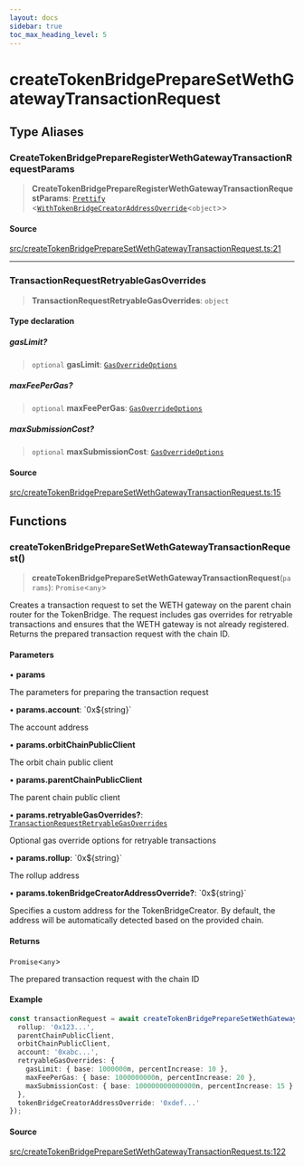 ```yaml
---
layout: docs
sidebar: true
toc_max_heading_level: 5
---
```


# createTokenBridgePrepareSetWethGatewayTransactionRequest

## Type Aliases

### CreateTokenBridgePrepareRegisterWethGatewayTransactionRequestParams

> **CreateTokenBridgePrepareRegisterWethGatewayTransactionRequestParams**: [`Prettify`](types/utils.md#prettifyt) \<[`WithTokenBridgeCreatorAddressOverride`](types/createTokenBridgeTypes.md#withtokenbridgecreatoraddressoverridet)\<`object`\>\>

#### Source

[src/createTokenBridgePrepareSetWethGatewayTransactionRequest.ts:21](https://github.com/anegg0/arbitrum-orbit-sdk/blob/1aa2030374f41bb1bf01834ef0c05d2e6663f5e5/src/createTokenBridgePrepareSetWethGatewayTransactionRequest.ts#L21)

***

### TransactionRequestRetryableGasOverrides

> **TransactionRequestRetryableGasOverrides**: `object`

#### Type declaration

##### gasLimit?

> `optional` **gasLimit**: [`GasOverrideOptions`](utils/gasOverrides.md#gasoverrideoptions)

##### maxFeePerGas?

> `optional` **maxFeePerGas**: [`GasOverrideOptions`](utils/gasOverrides.md#gasoverrideoptions)

##### maxSubmissionCost?

> `optional` **maxSubmissionCost**: [`GasOverrideOptions`](utils/gasOverrides.md#gasoverrideoptions)

#### Source

[src/createTokenBridgePrepareSetWethGatewayTransactionRequest.ts:15](https://github.com/anegg0/arbitrum-orbit-sdk/blob/1aa2030374f41bb1bf01834ef0c05d2e6663f5e5/src/createTokenBridgePrepareSetWethGatewayTransactionRequest.ts#L15)

## Functions

### createTokenBridgePrepareSetWethGatewayTransactionRequest()

> **createTokenBridgePrepareSetWethGatewayTransactionRequest**(`params`): `Promise`\<`any`\>

Creates a transaction request to set the WETH gateway on the parent chain
router for the TokenBridge. The request includes gas overrides for retryable
transactions and ensures that the WETH gateway is not already registered.
Returns the prepared transaction request with the chain ID.

#### Parameters

• **params**

The parameters for preparing the transaction request

• **params.account**: \`0x$\{string\}\`

The account address

• **params.orbitChainPublicClient**

The orbit chain public client

• **params.parentChainPublicClient**

The parent chain public client

• **params.retryableGasOverrides?**: [`TransactionRequestRetryableGasOverrides`](createTokenBridgePrepareSetWethGatewayTransactionRequest.md#transactionrequestretryablegasoverrides)

Optional gas override options for retryable transactions

• **params.rollup**: \`0x$\{string\}\`

The rollup address

• **params.tokenBridgeCreatorAddressOverride?**: \`0x$\{string\}\`

Specifies a custom address for the TokenBridgeCreator. By default, the address will be automatically detected based on the provided chain.

#### Returns

`Promise`\<`any`\>

The prepared transaction request with the chain ID

#### Example

```ts
const transactionRequest = await createTokenBridgePrepareSetWethGatewayTransactionRequest({
  rollup: '0x123...',
  parentChainPublicClient,
  orbitChainPublicClient,
  account: '0xabc...',
  retryableGasOverrides: {
    gasLimit: { base: 1000000n, percentIncrease: 10 },
    maxFeePerGas: { base: 1000000000n, percentIncrease: 20 },
    maxSubmissionCost: { base: 100000000000000n, percentIncrease: 15 }
  },
  tokenBridgeCreatorAddressOverride: '0xdef...'
});
```

#### Source

[src/createTokenBridgePrepareSetWethGatewayTransactionRequest.ts:122](https://github.com/anegg0/arbitrum-orbit-sdk/blob/1aa2030374f41bb1bf01834ef0c05d2e6663f5e5/src/createTokenBridgePrepareSetWethGatewayTransactionRequest.ts#L122)

